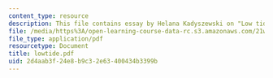 ```yaml
---
content_type: resource
description: This file contains essay by Helana Kadyszewski on "Low tide".
file: /media/https%3A/open-learning-course-data-rc.s3.amazonaws.com/21w-730-3-writing-and-the-environment-spring-2005/2d4aab3f24e8b9c32e63400434b3399b_lowtide.pdf
file_type: application/pdf
resourcetype: Document
title: lowtide.pdf
uid: 2d4aab3f-24e8-b9c3-2e63-400434b3399b
---
```

